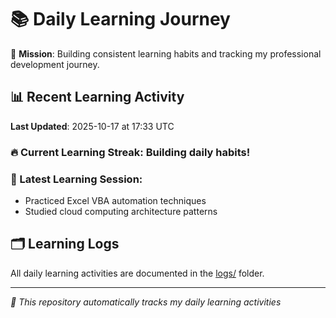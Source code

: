 # 📚 Daily Learning Journey

🎯 **Mission**: Building consistent learning habits and tracking my professional development journey.

## 📊 Recent Learning Activity

**Last Updated**: 2025-10-17 at 17:33 UTC

### 🔥 Current Learning Streak: Building daily habits!

### 📝 Latest Learning Session:
- Practiced Excel VBA automation techniques
- Studied cloud computing architecture patterns

## 🗂️ Learning Logs

All daily learning activities are documented in the [logs/](./logs/) folder.

---
*🤖 This repository automatically tracks my daily learning activities*
